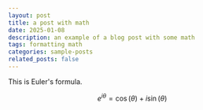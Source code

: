 ```yaml
---
layout: post
title: a post with math
date: 2025-01-08
description: an example of a blog post with some math
tags: formatting math
categories: sample-posts
related_posts: false
---
```


This is Euler's formula.

$$
\begin{equation} \label{eq:euler} e^{i\theta} = \cos(\theta) + i\sin(\theta) \end{equation}
$$


